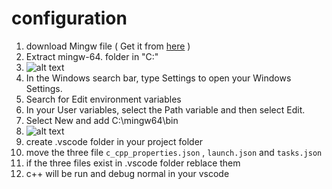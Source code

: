 # configuration
1. download Mingw file ( Get it from [here](https://www.mediafire.com/file/etqb34ppi6rjt0x/mingw-64.7z/file) )
2. Extract mingw-64. folder in "C:\"
3. ![alt text](https://i.ibb.co/bJrr6kT/image.png)
4. In the Windows search bar, type Settings to open your Windows Settings.
5. Search for Edit environment variables
6. In your User variables, select the Path variable and then select Edit.
7. Select New and add C:\mingw64\bin
8. ![alt text](https://i.ibb.co/m4nvkRd/image-1.png)
9. create .vscode folder in your project folder
10. move the three file ```c_cpp_properties.json``` , ```launch.json``` and ```tasks.json```
11. if the three files exist in .vscode folder reblace them
12. c++ will be run and debug normal in your vscode
